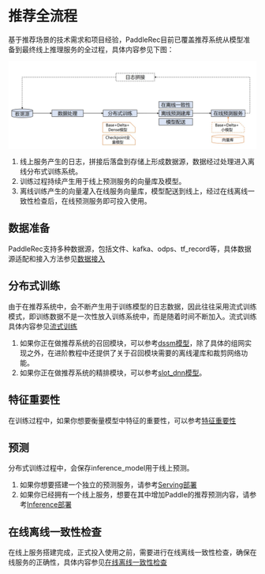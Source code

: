 # 推荐全流程
基于推荐场景的技术需求和项目经验，PaddleRec目前已覆盖推荐系统从模型准备到最终线上推理服务的全过程，具体内容参见下图：
<p align="center">
<img align="center" src="./imgs/whole_process.png">
<p>

1. 线上服务产生的日志，拼接后落盘到存储上形成数据源，数据经过处理进入离线分布式训练系统。  
2. 训练过程持续产生用于线上预测服务的向量库及模型。
3. 离线训练产生的向量灌入在线服务向量库，模型配送到线上，经过在线离线一致性检查后，在线预测服务即可投入使用。    

## 数据准备
PaddleRec支持多种数据源，包括文件、kafka、odps、tf_record等，具体数据源适配和接入方法参见[数据接入](../tools/dataset/README.MD)

## 分布式训练
由于在推荐系统中，会不断产生用于训练模型的日志数据，因此往往采用流式训练模式，即训练数据不是一次性放入训练系统中，而是随着时间不断加入。流式训练具体内容参见[流式训练](./online_trainer.md)  
1. 如果你正在做推荐系统的召回模块，可以参考[dssm模型](../models/match/dssm/readme.md)，除了具体的组网实现之外，在进阶教程中还提供了关于召回模块需要的离线灌库和裁剪网络功能。  
2. 如果你正在做推荐系统的精排模块，可以参考[slot_dnn模型](../models/rank/slot_dnn/README.md)。  

## 特征重要性
在训练过程中，如果你想要衡量模型中特征的重要性，可以参考[特征重要性](./feature_importance.md)

## 预测
分布式训练过程中，会保存inference_model用于线上预测。
1. 如果你想要搭建一个独立的预测服务，请参考[Serving部署](./serving.md)
2. 如果你已经拥有一个线上服务，想要在其中增加Paddle的推荐预测内容，请参考[Inference部署](../tools/inference/README.md)

## 在线离线一致性检查
在线上服务搭建完成，正式投入使用之前，需要进行在线离线一致性检查，确保在线服务的正确性，具体内容参见[在线离线一致性检查](./onoff_diff.md)
